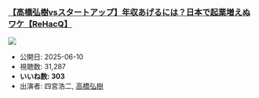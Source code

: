 ### [【高橋弘樹vsスタートアップ】年収あげるには？日本で起業増えぬワケ【ReHacQ】](https://www.youtube.com/watch?v=SFqz2LXP4B4)
[![](https://img.youtube.com/vi/SFqz2LXP4B4/sddefault.jpg)](https://www.youtube.com/watch?v=SFqz2LXP4B4)
-   公開日: 2025-06-10
-   視聴数: 31,287
-   **いいね数: 303**
-   出演者: 四宮浩二, [高橋弘樹](/rehacq_fan/people/高橋弘樹 "wikilink")
